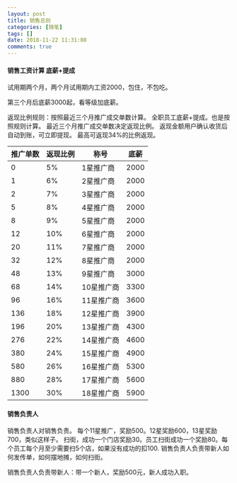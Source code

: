 ```yaml
---
layout: post
title: 销售总则
categories: [随笔]
tags: []
date: 2018-11-22 11:31:08
comments: true
---
```



#### 销售工资计算  底薪+提成

试用期两个月，两个月试用期内工资2000，包住，不包吃。

第三个月后底薪3000起，看等级加底薪。

返现比例规则：按照最近三个月推广成交单数计算。
全职员工底薪+提成。也是按照规则计算。
最近三个月推广成交单数决定返现比例。
返现金额用户确认收货后自动到账，可立即提现。
最高可返现34%的比例返现。

| 推广单数 | 返现比例 | 称号 |底薪 |
| --- | --- | --- | --- |
| 0 | 5% | 1星推广商 | 2000|
| 1 | 6% | 2星推广商 | 2000|
| 2 | 7% | 3星推广商 | 2000|
| 5 | 8% | 4星推广商 | 2000|
| 8 | 9% | 5星推广商 | 2000|
| 12 | 10% | 6星推广商 | 2000|
| 20 | 11% | 7星推广商 | 2000|
| 32 | 12% | 8星推广商 | 2000|
| 48 | 13% | 9星推广商 | 3000|
| 68 | 14% | 10星推广商| 3300|
| 96 | 16% | 11星推广商| 3600|
| 136 | 18% | 12星推广商 | 3900|
| 196 | 20% | 13星推广商 | 4300|
| 276 | 22% | 14星推广商 | 4600|
| 380 | 24% | 15星推广商 | 4900|
| 580 | 26% | 16星推广商 | 5300|
| 880 | 28% | 17星推广商 | 5600|
| 1300 | 30% | 18星推广商 | 5900|

#### 销售负责人

销售负责人对销售负责。
每个11星推广，奖励500。12星奖励600，13星奖励700，类似这样子。
扫街，成功一个门店奖励30。员工扫街成功一个奖励80。每个员工每个月至少需要扫5个店，如果没有成功的扣100.
销售负责人负责带新人如何发传单，如何摆地摊，如何扫街。

销售负责人负责带新人：带一个新人，奖励500元，新人成功入职。


